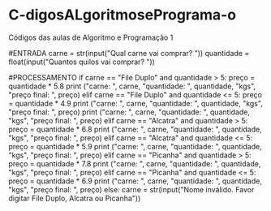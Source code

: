 # C-digosALgoritmosePrograma-o
Códigos das aulas de Algoritmo e Programação 1

#ENTRADA
carne = str(input("Qual carne vai comprar? "))
quantidade = float(input("Quantos quilos vai comprar? "))

#PROCESSAMENTO
if carne == "File Duplo" and quantidade > 5:
  preço = quantidade * 5.8
  print ("carne: ", carne, "quantidade: ", quantidade, "kgs", "preço final: ",  preço)
elif carne == "File Duplo" and quantidade <= 5:
  preço = quantidade * 4.9
  print ("carne: ", carne, "quantidade: ", quantidade, "kgs", "preço final: ",  preço)
  print ("carne: ", carne, "quantidade: ", quantidade, "kgs", "preço final: ",  preço)
elif carne == "Alcatra" and quantidade > 5:
  preço = quantidade * 6.8
  print ("carne: ", carne, "quantidade: ", quantidade, "kgs", "preço final: ",  preço)
elif carne == "Alcatra" and quantidade <= 5:
  preço = quantidade * 5.9
  print ("carne: ", carne, "quantidade: ", quantidade, "kgs", "preço final: ",  preço)
elif carne == "Picanha" and quantidade > 5:
  preço = quantidade * 7.8
  print ("carne: ", carne, "quantidade: ", quantidade, "kgs", "preço final: ",  preço)
elif carne == "Picanha" and quantidade <= 5:
  preço = quantidade * 6.9
  print ("carne: ", carne, "quantidade: ", quantidade, "kgs", "preço final: ",  preço)
else:
  carne = str(input("Nome inválido. Favor digitar File Duplo, Alcatra ou Picanha"))
